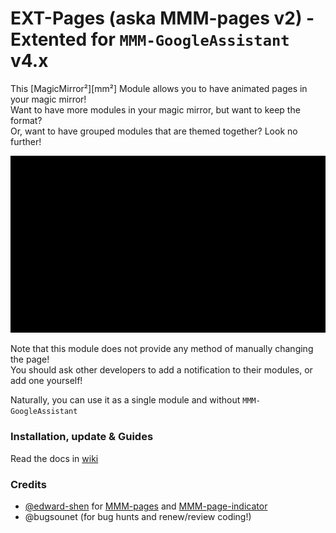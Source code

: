 # EXT-Pages (aska MMM-pages v2) - Extented for `MMM-GoogleAssistant` v4.x

This [MagicMirror²][mm²] Module allows you to have animated pages in your magic mirror!<br>
Want to have more modules in your magic mirror, but want to keep the format?<br>
Or, want to have grouped modules that are themed together? Look no further!<br>

![Example](example.webp)

Note that this module does not provide any method of manually changing the page!<br>
You should ask other developers to add a notification to their modules, or add
one yourself!

Naturally, you can use it as a single module and without `MMM-GoogleAssistant`

### Installation, update & Guides
Read the docs in [wiki]([https://wiki.bugsounet.fr](https://wiki.bugsounet.fr/en/EXT-Pages))

### Credits
 * [@edward-shen](https://github.com/edward-shen) for [MMM-pages](https://github.com/edward-shen/MMM-pages) and [MMM-page-indicator](https://github.com/edward-shen/MMM-page-indicator)
 * @bugsounet (for bug hunts and renew/review coding!)
